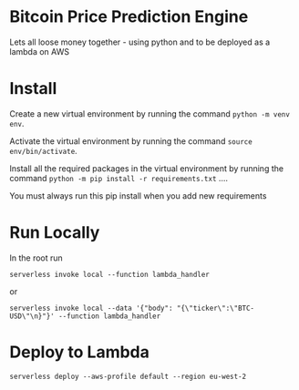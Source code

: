 # Bitcoin Price Prediction Engine

Lets all loose money together - using python and to be deployed as a lambda on AWS

# Install

Create a new virtual environment by running the command `python -m venv env`.

Activate the virtual environment by running the command `source env/bin/activate`.

Install all the required packages in the virtual environment by running the command `python -m pip install -r requirements.txt` ....

You must always run this pip install when you add new requirements

# Run Locally 
In the root run

```
serverless invoke local --function lambda_handler
```

or 

```
serverless invoke local --data '{"body": "{\"ticker\":\"BTC-USD\"\n}"}' --function lambda_handler
```

# Deploy to Lambda
```
serverless deploy --aws-profile default --region eu-west-2  
```